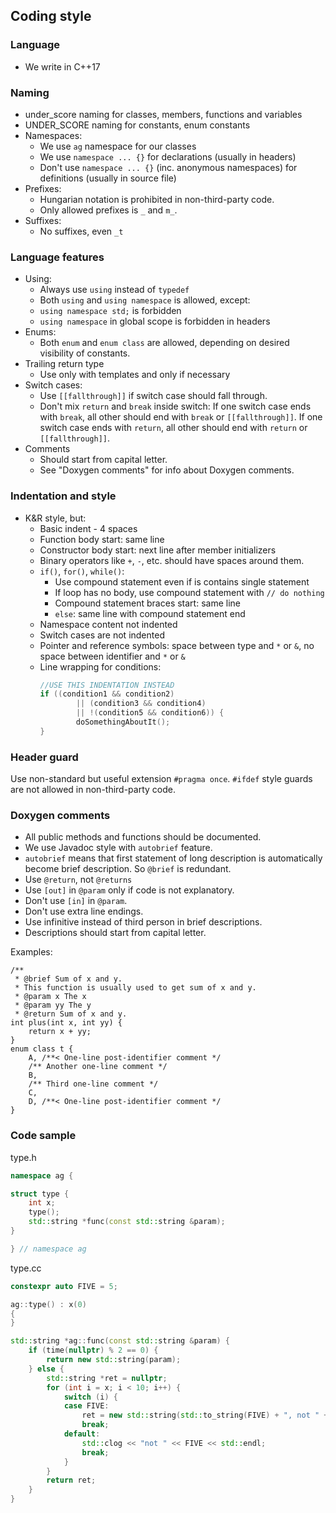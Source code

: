 ## Coding style

### Language
- We write in C++17

### Naming
- under_score naming for classes, members, functions and variables
- UNDER_SCORE naming for constants, enum constants
- Namespaces:
    - We use `ag` namespace for our classes
    - We use `namespace ... {}` for declarations (usually in headers)
    - Don't use `namespace ... {}` (inc. anonymous namespaces) for definitions (usually in source file)
- Prefixes: 
    - Hungarian notation is prohibited in non-third-party code. 
    - Only allowed prefixes is `_` and `m_`. 
- Suffixes: 
    - No suffixes, even `_t`

### Language features
- Using:
    - Always use `using` instead of `typedef`
    - Both `using` and `using namespace` is allowed, except:
    - `using namespace std;` is forbidden
    - `using namespace` in global scope is forbidden in headers
- Enums:
    - Both `enum` and `enum class` are allowed, depending on desired visibility of constants.
- Trailing return type
    - Use only with templates and only if necessary
- Switch cases:
    - Use `[[fallthrough]]` if switch case should fall through.
    - Don't mix `return` and `break` inside switch: 
      If one switch case ends with `break`, all other should end with `break` or `[[fallthrough]]`.
      If one switch case ends with `return`, all other should end with `return` or `[[fallthrough]]`.
- Comments
    - Should start from capital letter.
    - See "Doxygen comments" for info about Doxygen comments.

### Indentation and style
- K&R style, but:
    - Basic indent - 4 spaces
    - Function body start: same line
    - Constructor body start: next line after member initializers
    - Binary operators like `+`, `-`, etc. should have spaces around them.
    - `if()`, `for()`, `while()`:
        - Use compound statement even if is contains single statement
        - If loop has no body, use compound statement with `// do nothing`
        - Compound statement braces start: same line
        - `else`: same line with compound statement end
    - Namespace content not indented
    - Switch cases are not indented
    - Pointer and reference symbols: space between type and `*` or `&`, 
      no space between identifier and `*` or `&`
    - Line wrapping for conditions:
        ```c++
        //USE THIS INDENTATION INSTEAD
        if ((condition1 && condition2)
                || (condition3 && condition4)
                || !(condition5 && condition6)) {
                doSomethingAboutIt();
        }
        ```

### Header guard
Use non-standard but useful extension `#pragma once`. 
`#ifdef` style guards are not allowed in non-third-party code.

### Doxygen comments
- All public methods and functions should be documented.
- We use Javadoc style with `autobrief` feature.
- `autobrief` means that first statement of long description is automatically become brief description.
  So `@brief` is redundant.
- Use `@return`, not `@returns`
- Use `[out]` in `@param` only if code is not explanatory.
- Don't use `[in]` in `@param`.
- Don't use extra line endings.
- Use infinitive instead of third person in brief descriptions.
- Descriptions should start from capital letter.

Examples:
```
/**
 * @brief Sum of x and y.
 * This function is usually used to get sum of x and y.
 * @param x The x
 * @param yy The y
 * @return Sum of x and y.
int plus(int x, int yy) {
    return x + yy;
}
enum class t {
    A, /**< One-line post-identifier comment */
    /** Another one-line comment */
    B,
    /** Third one-line comment */
    C,
    D, /**< One-line post-identifier comment */
}
```

    
### Code sample
type.h
```c++
namespace ag {

struct type {
    int x;
    type();
    std::string *func(const std::string &param);
}

} // namespace ag
```
type.cc
```c++
constexpr auto FIVE = 5;

ag::type() : x(0)
{
}

std::string *ag::func(const std::string &param) {
    if (time(nullptr) % 2 == 0) {
        return new std::string(param);
    } else {
        std::string *ret = nullptr;
        for (int i = x; i < 10; i++) {
            switch (i) {
            case FIVE:
                ret = new std::string(std::to_string(FIVE) + ", not " + param);
                break;
            default:
                std::clog << "not " << FIVE << std::endl;
                break;
            }
        }
        return ret;
    }
}
```
